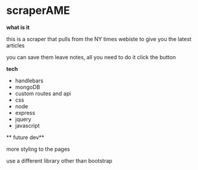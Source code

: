 # scraperAME

**what is it**

this is a scraper that pulls from the NY times webiste to give you the latest articles

you can save them leave notes, all you need to do it click the button

**tech**

  - handlebars
  - mongoDB
  - custom routes and api
  - css
  - node
  - express
  - jquery
  - javascript

** future dev**

more styling to the pages

use a different library other than bootstrap